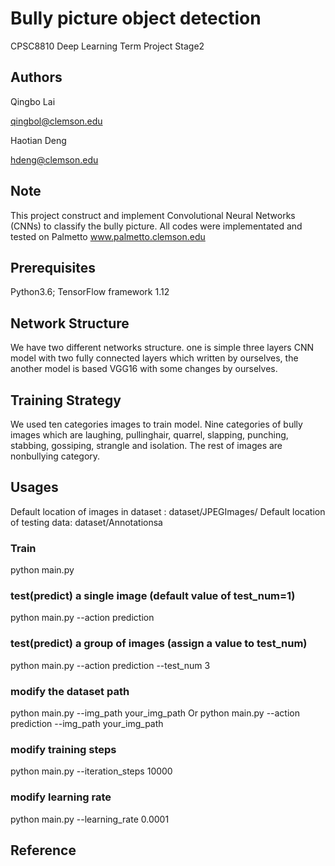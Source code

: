 # Bully picture object detection
CPSC8810 Deep Learning Term Project Stage2

## Authors
Qingbo Lai   

qingbol@clemson.edu 

Haotian Deng 

hdeng@clemson.edu

## Note
This project construct and implement Convolutional Neural Networks (CNNs)
to classify the bully picture. All codes were implementated and tested on 
Palmetto www.palmetto.clemson.edu

## Prerequisites
Python3.6; TensorFlow framework 1.12

## Network Structure
We have two different networks structure. one is simple three layers CNN 
model with two fully connected layers which written by ourselves, the 
another model is based VGG16 with some changes by ourselves.

## Training Strategy
We used ten categories images to train model. Nine categories of bully 
images which are laughing, pullinghair, quarrel, slapping, punching, 
stabbing, gossiping, strangle and isolation. The rest of images are 
nonbullying category. 

## Usages
Default location of images in dataset : dataset/JPEGImages/
Default location of testing data: dataset/Annotationsa
### Train
python main.py
### test(predict) a single image (default value of test_num=1)
python main.py --action prediction
### test(predict) a group of  images (assign a value to test_num)
python main.py --action prediction --test_num 3

### modify the dataset path
python main.py --img_path your_img_path 
Or
python main.py --action prediction --img_path your_img_path 

### modify training steps
python main.py --iteration_steps 10000

### modify learning rate
python main.py --learning_rate 0.0001


## Reference
